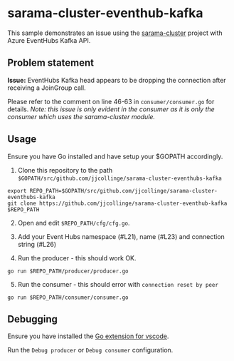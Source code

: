 # sarama-cluster-eventhub-kafka
This sample demonstrates an issue using the [sarama-cluster](https://github.com/bsm/sarama-cluster) project with Azure EventHubs Kafka API.

## Problem statement

**Issue:** EventHubs Kafka head appears to be dropping the connection after receiving a JoinGroup call.

Please refer to the comment on line 46-63 in `consumer/consumer.go` for details. *Note: this issue is only evident in the consumer as it is only the consumer which uses the sarama-cluster module.*

## Usage
Ensure you have Go installed and have setup your $GOPATH accordingly.


1. Clone this repository to the path `$GOPATH/src/github.com/jjcollinge/sarama-cluster-eventhubs-kafka`

```
export REPO_PATH=$GOPATH/src/github.com/jjcollinge/sarama-cluster-eventhubs-kafka
git clone https://github.com/jjcollinge/sarama-cluster-eventhub-kafka $REPO_PATH
```

2. Open and edit `$REPO_PATH/cfg/cfg.go`.

3. Add your Event Hubs namespace (#L21), name (#L23) and connection string (#L26)

4. Run the producer - this should work OK.

```
go run $REPO_PATH/producer/producer.go
```
5. Run the consumer - this should error with `connection reset by peer`
```
go run $REPO_PATH/consumer/consumer.go
```

## Debugging
Ensure you have installed the [Go extension for vscode](https://github.com/Microsoft/vscode-go).

Run the `Debug producer` or `Debug consumer` configuration.
